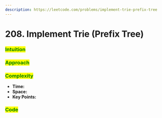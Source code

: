 ```yaml
---
description: https://leetcode.com/problems/implement-trie-prefix-tree
---
```


# 208. Implement Trie (Prefix Tree)

### <mark style="color:green;">Intuition</mark>

###

### <mark style="color:green;">Approach</mark>

###

### <mark style="color:green;">Complexity</mark>

* **Time:**
* **Space:**
* **Key Points:**

### <mark style="color:green;">**Code**</mark>

```cpp
```

